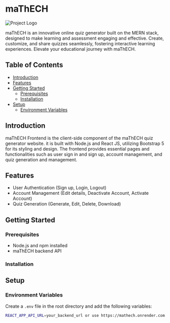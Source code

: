 # maThECH

![Project Logo](https://iili.io/JYuoQyl.png)

maThECH is an innovative online quiz generator built on the MERN stack, designed to make learning and assessment engaging and effective. Create, customize, and share quizzes seamlessly, fostering interactive learning experiences. Elevate your educational journey with maThECH.

## Table of Contents

- [Introduction](#introduction)
- [Features](#features)
- [Getting Started](#getting-started)
  - [Prerequisites](#prerequisites)
  - [Installation](#installation)
- [Setup](#setup)
    - [Environment Variables](#environment-variables)

## Introduction

maThECH Frontend is the client-side component of the maThECH quiz generator website. it is built with Node.js and React JS, utilizing Bootstrap 5 for its styling and design. The frontend provides essential pages and functionalities such as user sign in and sign up, account management, and quiz generation and management.

## Features
- User Authentication (Sign up, Login, Logout)
- Account Management (Edit details, Deactivate Account, Activate Account)
- Quiz Generation (Generate, Edit, Delete, Download)

## Getting Started

### Prerequisites

- Node.js and npm installed
- maThECH backend API

### Installation

## Setup

### Environment Variables

Create a `.env` file in the root directory and add the following variables:
```bash
REACT_APP_API_URL=your_backend_url or use https://mathech.onrender.com
```